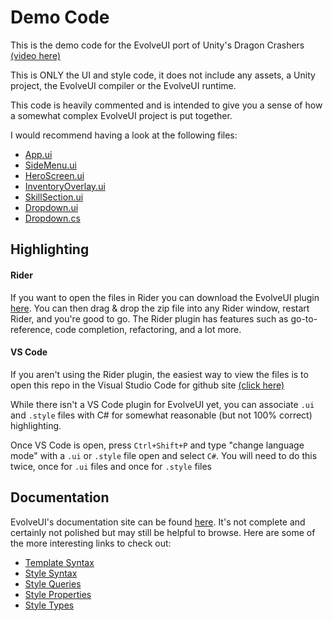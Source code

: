 # Demo Code 

This is the demo code for the EvolveUI port of Unity's Dragon Crashers [(video here)](https://www.youtube.com/watch?v=LsttlNW7HlQ)

This is ONLY the UI and style code, it does not include any assets, a Unity project, the EvolveUI compiler or the EvolveUI runtime. 

This code is heavily commented and is intended to give you a sense of how a somewhat complex EvolveUI project is put together. 

I would recommend having a look at the following files:

- [App.ui](https://github1s.com/EvolveGameTools/DragonCrashersDemoCode/blob/master/UI/App.ui)
- [SideMenu.ui](https://github1s.com/EvolveGameTools/DragonCrashersDemoCode/blob/master/UI/SideMenu/SideMenu.ui)
- [HeroScreen.ui](https://github1s.com/EvolveGameTools/DragonCrashersDemoCode/blob/master/UI/Screens/Heroes/HeroScreen.ui)
- [InventoryOverlay.ui](https://github1s.com/EvolveGameTools/DragonCrashersDemoCode/blob/master/UI/Overlay/InventoryOverlay.ui)
- [SkillSection.ui](https://github1s.com/EvolveGameTools/DragonCrashersDemoCode/blob/master/UI/Screens/Heroes/SkillSection.ui)
- [Dropdown.ui](https://github1s.com/EvolveGameTools/DragonCrashersDemoCode/blob/master/UI/Primitives/Dropdown/Dropdown.ui)
- [Dropdown.cs](https://github1s.com/EvolveGameTools/DragonCrashersDemoCode/blob/master/UI/App.ui)

## Highlighting

#### Rider
If you want to open the files in Rider you can download the EvolveUI plugin [here](https://drive.google.com/uc?id=1HeBR_udYp4gYaLhWQtUAavpJ4-CNEomQ&export=download). You can then drag & drop the zip file into any Rider window, restart Rider, and you're good to go. 
The Rider plugin has features such as go-to-reference, code completion, refactoring, and a lot more. 

#### VS Code
If you aren't using the Rider plugin, the easiest way to view the files is to open this repo in the Visual Studio Code for github site [(click here)](https://github1s.com/EvolveGameTools/DragonCrashersDemoCode/blob/master/UI/App.ui)

While there isn't a VS Code plugin for EvolveUI yet, you can associate `.ui` and `.style` files with C# for somewhat reasonable (but not 100% correct) highlighting. 

Once VS Code is open, press `Ctrl+Shift+P` and type "change language mode" with a `.ui` or `.style` file open and select `C#`. You will need to do this twice, once for `.ui` files and once for `.style` files

## Documentation

EvolveUI's documentation site can be found [here](https://evolvegametools.github.io/EvolveUIDocs/docs/templates/template_syntax). It's not complete and certainly not polished but may still be helpful to browse. Here are some of the more interesting links to check out:

- [Template Syntax](https://evolvegametools.github.io/EvolveUIDocs/docs/templates/template_syntax)
- [Style Syntax](https://evolvegametools.github.io/EvolveUIDocs/docs/templates/style_syntax)
- [Style Queries](https://evolvegametools.github.io/EvolveUIDocs/docs/templates/style_queries)
- [Style Properties](https://evolvegametools.github.io/EvolveUIDocs/docs/styles/style_properties_generated)
- [Style Types](https://evolvegametools.github.io/EvolveUIDocs/docs/styles/style_types_generated)



